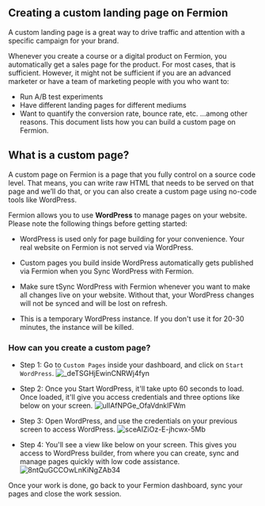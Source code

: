 
## Creating a custom landing page on Fermion

A custom landing page is a great way to drive traffic and attention with a specific campaign for your brand.

Whenever you create a course or a digital product on Fermion, you automatically get a sales page for the product. For most cases, that is sufficient. However, it might not be sufficient if you are an advanced marketer or have a team of marketing people with you who want to:

* Run A/B test experiments
* Have different landing pages for different mediums
* Want to quantify the conversion rate, bounce rate, etc.
…among other reasons. This document lists how you can build a custom page on Fermion.

## What is a custom page?

A custom page on Fermion is a page that you fully control on a source code level. That means, you can write raw HTML that needs to be served on that page and we’ll do that, or you can also create a custom page using no-code tools like WordPress. 

Fermion allows you to use **WordPress** to manage pages on your website. Please note the following things before getting started:

* WordPress is used only for page building for your convenience. Your real website on Fermion is not served via WordPress.

* Custom pages you build inside WordPress automatically gets published via Fermion when you Sync WordPress with Fermion. 

* Make sure tSync WordPress with Fermion whenever you want to make all changes live on your website. Without that, your WordPress changes will not be synced and will be lost on refresh.

* This is a temporary WordPress instance. If you don't use it for 20-30 minutes, the instance will be killed.


### How can you create a custom page?

* Step 1: Go to `Custom Pages` inside your dashboard, and click on `Start WordPress`. 
![_deTSGHjEwinCNRWj4fyn](https://creator-assets.codedamn.com/fermion-instructor/02-08-2024/instructor_66467ae8ada1f52e23942268/_deTSGHjEwinCNRWj4fyn)

* Step 2: Once you Start WordPress, it'll take upto 60 seconds to load. Once loaded, it'll give you access credentials and three options like below on your screen.
![uIlAfNPGe_OfaVdnkIFWm](https://creator-assets.codedamn.com/fermion-instructor/02-08-2024/instructor_66467ae8ada1f52e23942268/uIlAfNPGe_OfaVdnkIFWm)

* Step 3: Open WordPress, and use the credentials on your previous screen to access WordPress.
![sceAIZiOz-E-jhcwx-5Mb](https://creator-assets.codedamn.com/fermion-instructor/02-08-2024/instructor_66467ae8ada1f52e23942268/sceAIZiOz-E-jhcwx-5Mb)

* Step 4: You'll see a view like below on your screen. This gives you access to WordPress builder, from where you can create, sync and manage pages quickly with low code assistance. 
![8ntQuGCCOwLnKiNgZAb34](https://creator-assets.codedamn.com/fermion-instructor/02-08-2024/instructor_66467ae8ada1f52e23942268/8ntQuGCCOwLnKiNgZAb34)

Once your work is done, go back to your Fermion dashboard, sync your pages and close the work session. 